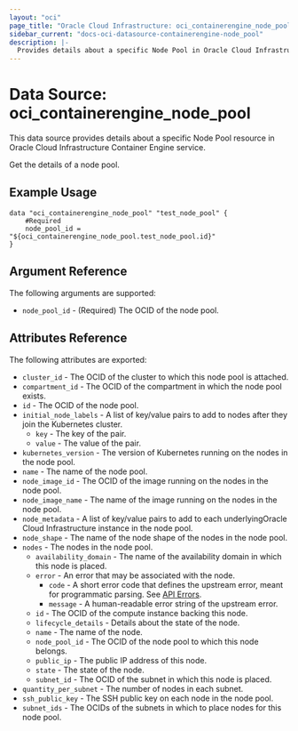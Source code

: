 ```yaml
---
layout: "oci"
page_title: "Oracle Cloud Infrastructure: oci_containerengine_node_pool"
sidebar_current: "docs-oci-datasource-containerengine-node_pool"
description: |-
  Provides details about a specific Node Pool in Oracle Cloud Infrastructure Container Engine service
---
```


# Data Source: oci_containerengine_node_pool
This data source provides details about a specific Node Pool resource in Oracle Cloud Infrastructure Container Engine service.

Get the details of a node pool.

## Example Usage

```hcl
data "oci_containerengine_node_pool" "test_node_pool" {
	#Required
	node_pool_id = "${oci_containerengine_node_pool.test_node_pool.id}"
}
```

## Argument Reference

The following arguments are supported:

* `node_pool_id` - (Required) The OCID of the node pool.


## Attributes Reference

The following attributes are exported:

* `cluster_id` - The OCID of the cluster to which this node pool is attached.
* `compartment_id` - The OCID of the compartment in which the node pool exists.
* `id` - The OCID of the node pool.
* `initial_node_labels` - A list of key/value pairs to add to nodes after they join the Kubernetes cluster.
	* `key` - The key of the pair.
	* `value` - The value of the pair.
* `kubernetes_version` - The version of Kubernetes running on the nodes in the node pool.
* `name` - The name of the node pool.
* `node_image_id` - The OCID of the image running on the nodes in the node pool.
* `node_image_name` - The name of the image running on the nodes in the node pool.
* `node_metadata` - A list of key/value pairs to add to each underlyingOracle Cloud Infrastructure instance in the node pool.
* `node_shape` - The name of the node shape of the nodes in the node pool.
* `nodes` - The nodes in the node pool.
	* `availability_domain` - The name of the availability domain in which this node is placed.
	* `error` - An error that may be associated with the node.
		* `code` - A short error code that defines the upstream error, meant for programmatic parsing. See [API Errors](https://docs.cloud.oracle.com/iaas/Content/API/References/apierrors.htm).
		* `message` - A human-readable error string of the upstream error.
	* `id` - The OCID of the compute instance backing this node.
	* `lifecycle_details` - Details about the state of the node.
	* `name` - The name of the node.
	* `node_pool_id` - The OCID of the node pool to which this node belongs.
	* `public_ip` - The public IP address of this node.
	* `state` - The state of the node.
	* `subnet_id` - The OCID of the subnet in which this node is placed.
* `quantity_per_subnet` - The number of nodes in each subnet.
* `ssh_public_key` - The SSH public key on each node in the node pool.
* `subnet_ids` - The OCIDs of the subnets in which to place nodes for this node pool.


